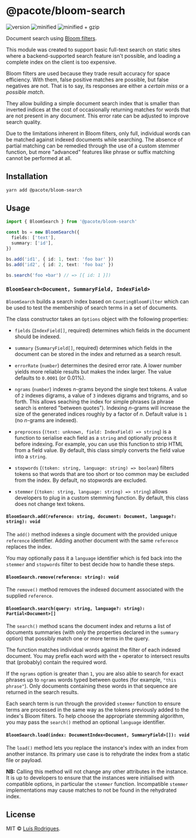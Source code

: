 # @pacote/bloom-search

![version](https://badgen.net/npm/v/@pacote/bloom-search)
![minified](https://badgen.net/bundlephobia/min/@pacote/bloom-search)
![minified + gzip](https://badgen.net/bundlephobia/minzip/@pacote/bloom-search)

Document search using [Bloom filters](../bloom-filter/).

This module was created to support basic full-text search on static sites where
a backend-supported search feature isn't possible, and loading a complete index
on the client is too expensive.

Bloom filters are used because they trade result accuracy for space efficiency.
With them, false positive matches are possible, but false negatives are not.
That is to say, its responses are either a _certain miss_ or a _possible match_.

They allow building a simple document search index that is smaller than inverted
indices at the cost of occasionally returning matches for words that are not
present in any document. This error rate can be adjusted to improve search
quality.

Due to the limitations inherent in Bloom filters, only full, individual words
can be matched against indexed documents while searching. The absence of partial
matching can be remedied through the use of a custom stemmer function, but more
"advanced" features like phrase or suffix matching cannot be performed at all.

## Installation

```bash
yarn add @pacote/bloom-search
```

## Usage

```typescript
import { BloomSearch } from '@pacote/bloom-search'

const bs = new BloomSearch({
  fields: ['text'],
  summary: ['id'],
})

bs.add('id1', { id: 1, text: 'foo bar' })
bs.add('id2', { id: 2, text: 'foo baz' })

bs.search('foo +bar') // => [{ id: 1 }])
```

### `BloomSearch<Document, SummaryField, IndexField>`

`BloomSearch` builds a search index based on `CountingBloomFilter` which
can be used to test the membership of search terms in a set of documents.

The class constructor takes an `Options` object with the following properties:

- `fields` (`IndexField[]`, required) determines which fields in the document
  should be indexed.

- `summary` (`SummaryField[]`, required) determines which fields in the document
  can be stored in the index and returned as a search result.

- `errorRate` (`number`) determines the desired error rate. A lower number
  yields more reliable results but makes the index larger. The value defaults to
  `0.0001` (or 0.01%).

- `ngrams` (`number`) indexes _n_-grams beyond the single text tokens. A value
  of `2` indexes digrams, a value of `3` indexes digrams and trigrams, and so
  forth. This allows seaching the index for simple phrases (a phrase search is
  entered "between quotes"). Indexing _n_-grams will increase the size of the
  generated indices roughly by a factor of _n_. Default value is `1` (no
  _n_-grams are indexed).

- `preprocess` (`(text: unknown, field: IndexField) => string`) is a function to
  serialise each field as a `string` and optionally process it before indexing.
  For example, you can use this function to strip HTML from a field value. By
  default, this class simply converts the field value into a `string`.

- `stopwords` (`(token: string, language: string) => boolean`) filters tokens
  so that words that are too short or too common may be excluded from the index.
  By default, no stopwords are excluded.

- `stemmer` (`(token: string, language: string) => string`) allows developers to
  plug in a custom stemming function. By default, this class does not change
  text tokens.

#### `BloomSearch.add(reference: string, document: Document, language?: string): void`

The `add()` method indexes a single document with the provided unique
`reference` identifier. Adding another document with the same `reference`
replaces the index.

You may optionally pass it a `language` identifier which is fed back into the
`stemmer` and `stopwords` filter to best decide how to handle these steps.

#### `BloomSearch.remove(reference: string): void`

The `remove()` method removes the indexed document associated with the supplied
`reference`.

#### `BloomSearch.search(query: string, language?: string): Partial<Document>[]`

The `search()` method scans the document index and returns a list of documents
summaries (with only the properties declared in the `summary` option) that
possibly match one or more terms in the query.

The function matches individual words against the filter of each indexed
document. You may prefix each word with the `+` operator to intersect results
that (probably) contain the required word.

If the `ngrams` option is greater than `1`, you are also able to search for
exact phrases up to `ngrams` words typed between quotes (for example,
`"this phrase"`). Only documents containing these words in that sequence are
returned in the search results.

Each search term is run through the provided `stemmer` function to ensure terms
are processed in the same way as the tokens previously added to the index's
Bloom filters. To help choose the appropriate stemming algorithm, you may pass
the `search()` method an optional `language` identifier.

#### `BloomSearch.load(index: DocumentIndex<Document, SummaryField>[]): void`

The `load()` method lets you replace the instance's index with an index from
another instance. Its primary use case is to rehydrate the index from a static
file or payload.

**NB:** Calling this method will not change any other attributes in the
instance. It is up to developers to ensure that the instances were initialised
with compatible options, in particular the `stemmer` function. Incompatible
`stemmer` implementations may cause matches to not be found in the rehydrated
index.

## License

MIT © [Luís Rodrigues](https://goblindegook.com).

